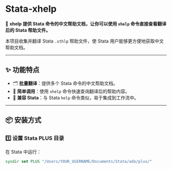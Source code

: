 # Stata-xhelp

🚀 **xhelp 提供 Stata 命令的中文帮助文档，让你可以使用 `xhelp` 命令直接查看翻译后的 Stata 帮助文件。**

本项目收集并翻译 Stata `.sthlp` 帮助文件，使 Stata 用户能够更方便地获取中文帮助文档。

---

## ✨ 功能特点
- 🗂 **批量翻译**：提供多个 Stata 命令的中文帮助文档。
- 📖 **简单调用**：使用 `xhelp` 命令快速查询翻译后的帮助内容。
- 🔗 **兼容 Stata**：与 Stata `help` 命令类似，易于集成到工作流中。

---

## 📦 安装方式
### 1️⃣ **设置 Stata PLUS 目录**
在 Stata 中运行：
```stata
sysdir set PLUS "/Users/YOUR_USERNAME/Documents/Stata/ado/plus/"
